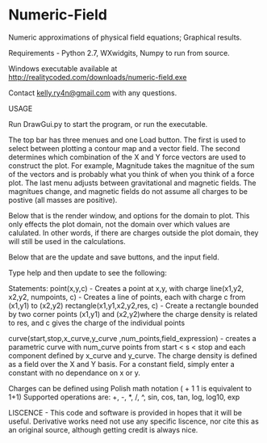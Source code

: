 Numeric-Field
=============

Numeric approximations of physical field equations; Graphical results.

Requirements - Python 2.7, WXwidgits, Numpy to run from source.

Windows executable available at http://realitycoded.com/downloads/numeric-field.exe

Contact kelly.ry4n@gmail.com with any questions.

USAGE

Run DrawGui.py to start the program, or run the executable.

The top bar has three menues and one Load button. The first is used to select between plotting a contour map and a
vector field. The second determines which combination of the X and Y force vectors are used to construct the plot.
For example, Magnitude takes the magnitue of the sum of the vectors and is probably what you think of when you
think of a force plot. The last menu adjusts between gravitational and magnetic fields. The magnitues change,
and magnetic fields do not assume all charges to be postive (all masses are positive).

Below that is the render window, and options for the domain to plot. This only effects the plot domain, not the domain
over which values are calulated. In other words, if there are charges outside the plot domain, they will still
be used in the calculations.

Below that are the update and save buttons, and the input field.

Type help and then update to see the following:

Statements:
point(x,y,c)                       -   Creates a point at x,y, with charge
line(x1,y2, x2,y2, numpoints, c)   -   Creates a line of points, each with charge c from (x1,y1) to (x2,y2)
rectangle(x1,y1,x2,y2,res, c)      -   Create a rectangle bounded by two corner points (x1,y1) and (x2,y2)where the charge
density is related to res, and c gives the charge of the individual points

curve(start,stop,x_curve,y_curve ,num_points,field_expression) - creates a parametric curve with num_curve points
from start < s < stop and each component defined by x_curve and y_curve. The charge density is defined as a field
over the X and Y basis. For a constant field, simply enter a constant with no dependance on x or y.

Charges can be defined using Polish math notation ( + 1 1 is equivalent to 1+1)
Supported operations are: +, -, *, /, ^, sin, cos, tan, log, log10, exp


LISCENCE - This code and software is provided in hopes that it will be useful. Derivative works need not use
any specific liscence, nor cite this as an original source, although getting credit is always nice.
